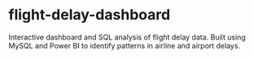 # flight-delay-dashboard
Interactive dashboard and SQL analysis of flight delay data. Built using MySQL and Power BI to identify patterns in airline and airport delays.
